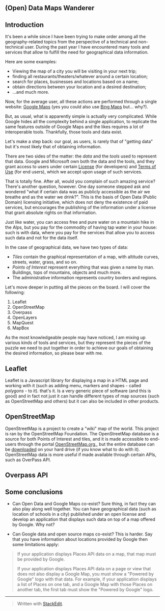 ## (Open) Data Maps Wanderer ##

Introduction
-----------

It's been a while since I have been trying to make order among all the geography-related topics from the perspective of a technical and non-technical user.
During the past year I have encountered many tools and services that allow to fulfill the need for geographical data information. 

Here are some examples:

 - Viewing the map of a city you will be visiting in your next trip;
 - finding all restaurants/theaters/whatever around a certain location;
 - search for places, businesses and locations based on a name;
 - obtain directions between your location and a desired destination;
 - ...and much more.

Now, for the average user, all these actions are performed through a single website: [Google Maps][1] (yes you could also use [Bing Maps][2] but... why?). 

But, as usual, what is apparently simple is actually very complicated. While Google hides all the complexity behind a single application, to replicate the same features outside of Google Maps and the likes requires a lot of interoperable tools. Thankfully, those tools and data exist.

Let's make a step back: our goal, as users, is rarely that of "getting data" but it's most likely that of obtaining information. 

There are two sides of the matter: the *data* and the *tools* used to represent that data. Google and Microsoft own both the data and the tools, and they grant access to users under certain [License][3] (for developers) and [Terms of Use][4] (for end users), which we accept upon usage of such services. 

That is totally fine. After all, would you complain of such amazing service? There's another question, however. One day someone stepped ask and wondered "what if certain data was as publicly accessible as the air we breathe and as the water we drink?". 
This is the basis of Open Data (Public Domain) licensing initiative, which does not deny the existence of paid services, but encourages the publishing of the information under a license that grant absolute rights on that information. 

Just like water, you can access free and pure water on a mountain hike in the Alps, but you pay for the commodity of having tap water in your house: such is with data, where you pay for the services that allow you to access such data and not for the data itself. 

In the case of geographical data, we have two types of data:

 - *Tiles* contain the graphical representation of a map, with altitude curves, streets, water, grass, and so on. 
 - *Points of Interest* represent everything that was given a name by man. Buildings, tops of mountains, objects and much more.
 - The administrative information represents country borders and regions.

Let's move deeper in putting all the pieces on the board. I will cover the following:

 1. Leaflet
 2. OpenStreetMap
 3. Overpass
 4. OpenLayers
 5. MapQuest
 6. MapBox

As the most knowledgeable people may have noticed, I am mixing up various kinds of tools and services, but they represent the pieces of the puzzle we need to put together in order to achieve our goals of obtaining the desired information, so please bear with me. 
  

Leaflet
-------
Leaflet is a Javascript library for displaying a map in a HTML page and working with it (such as adding menu, markers and shapes - called *polygons* - to it). that's it. Is a very generic piece of software (and this is good) and in fact not just it can handle different types of map sources (such as OpenStreetMap and others) but it can also be included in other products. 

OpenStreetMap
------------
OpenStreetMap is a project to create a "wiki" map of the world. This project is ran by the OpenStreetMap Foundation. The OpenStreetMap database is a source for both Points of Interest and tiles, and it is made accessible to end-users through the portal [OpenStreetMap.org.][5], but the entire database can be [downloaded][6] on your hard drive (if you know what to do with it). 
OpenStreetMap data is more useful if made available through certain APIs, such as OverPass API. 

Overpass API
-----------


 
Some conclusions
---------------

- Can Open Data and Google Maps co-exist?
Sure thing, in fact they can also play along well together. You can have geographical data (such as location of schools in a city) published under an open license and develop an application that displays such data on top of a map offered by Google. Why not? 

- Can Google data and open source maps co-exist?
This is harder. Say that you have information about locations provided by Google then some limitations apply:

> If your application displays Places API data on a map, that map must
> be provided by Google.
> 
> If your application displays Places API data on a page or view that
> does not also display a Google Map, you must show a "Powered by
> Google" logo with that data. For example, if your application displays
> a list of Places on one tab, and a Google Map with those Places on
> another tab, the first tab must show the "Powered by Google" logo.


----------


 
> Written with [StackEdit](https://stackedit.io/).


  [1]: http://maps.google.com
  [2]: http://maps.bing.com
  [3]: https://developers.google.com/maps/licensing
  [4]: https://developers.google.com/maps/terms?hl=en
  [5]: www.OpenStreetMap.org.
  [6]: http://planet.openstreetmap.org/